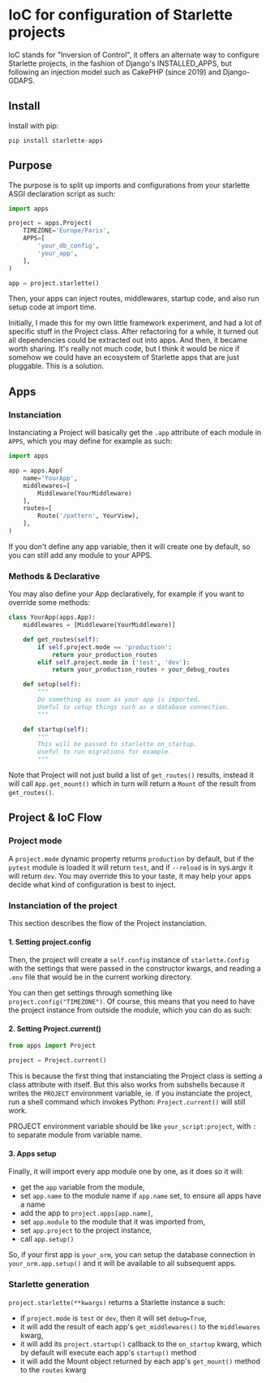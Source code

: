 # IoC for configuration of Starlette projects

IoC stands for "Inversion of Control", it offers an alternate way to configure
Starlette projects, in the fashion of Django's INSTALLED_APPS, but following an
injection model such as CakePHP (since 2019) and Django-GDAPS.

## Install

Install with pip:

    pip install starlette-apps

## Purpose

The purpose is to split up imports and configurations from your starlette ASGI
declaration script as such:

```python
import apps

project = apps.Project(
    TIMEZONE='Europe/Paris',
    APPS=[
        'your_db_config',
        'your_app',
    ],
)

app = project.starlette()
```

Then, your apps can inject routes, middlewares, startup code, and also run
setup code at import time.

Initially, I made this for my own little framework experiment, and had a lot of
specific stuff in the Project class. After refactoring for a while, it turned
out all dependencies could be extracted out into apps. And then, it became
worth sharing. It's really not much code, but I think it would be nice if
somehow we could have an ecosystem of Starlette apps that are just pluggable.
This is a solution.

## Apps

### Instanciation

Instanciating a Project will basically get the `.app` attribute of each module
in `APPS`, which you may define for example as such:

```python
import apps

app = apps.App(
    name='YourApp',
    middlewares=[
        Middleware(YourMiddleware)
    ],
    routes=[
        Route('/pattern', YourView),
    ],
)
```

If you don't define any app variable, then it will create one by default, so
you can still add any module to your APPS.

### Methods & Declarative

You may also define your App declaratively, for example if you want to override
some methods:

```python
class YourApp(apps.App):
    middlewares = [Middleware(YourMiddleware)]

    def get_routes(self):
        if self.project.mode == 'production':
            return your_production_routes
        elif self.project.mode in ('test', 'dev'):
            return your_production_routes + your_debug_routes

    def setup(self):
        """
        Do something as soon as your app is imported.
        Useful to setup things such as a database connection.
        """

    def startup(self):
        """
        This will be passed to starlette on_startup.
        Useful to run migrations for example.
        """
```

Note that Project will not just build a list of `get_routes()` results, instead
it will call `App.get_mount()` which in turn will return a `Mount` of the
result from `get_routes()`.

## Project & IoC Flow

### Project mode

A `project.mode` dynamic property returns `production` by default, but if the
`pytest` module is loaded it will return `test`, and if `--reload` is in
sys.argv it will return `dev`. You may override this to your taste, it may help
your apps decide what kind of configuration is best to inject.

### Instanciation of the project

This section describes the flow of the Project instanciation.

#### 1. Setting project.config

Then, the project will create a `self.config` instance of `starlette.Config`
with the settings that were passed in the constructor kwargs, and reading a
`.env` file that would be in the current working directory.

You can then get settings through something like `project.config("TIMEZONE")`.
Of course, this means that you need to have the project instance from outside
the module, which you can do as such:

#### 2. Setting Project.current()

```python
from apps import Project

project = Project.current()
```

This is because the first thing that instanciating the Project class is setting
a class attribute with itself. But this also works from subshells because it
writes the `PROJECT` environment variable, ie. if you instanciate the project,
run a shell command which invokes Python: `Project.current()` will still work.

PROJECT environment variable should be like `your_script:project`, with `:` to
separate module from variable name.

#### 3. Apps setup

Finally, it will import every app module one by one, as it does so it will:

- get the ``app`` variable from the module,
- set ``app.name`` to the module name if ``app.name`` set, to ensure all apps
  have a name
- add the app to ``project.apps[app.name]``,
- set ``app.module`` to the module that it was imported from,
- set ``app.project`` to the project instance,
- call ``app.setup()``

So, if your first app is ``your_orm``, you can setup the database connection in
``your_orm.app.setup()`` and it will be available to all subsequent apps.

### Starlette generation

`project.starlette(**kwargs)` returns a Starlette instance a such:

- if `project.mode` is `test` or `dev`, then it will set `debug=True`,
- it will add the result of each app's `get_middlewares()` to the `middlewares`
  kwarg,
- it will add its `project.startup()` callback to the `on_startup` kwarg, which
  by default will execute each app's `startup()` method
- it will add the Mount object returned by each app's `get_mount()` method to
  the `routes` kwarg
